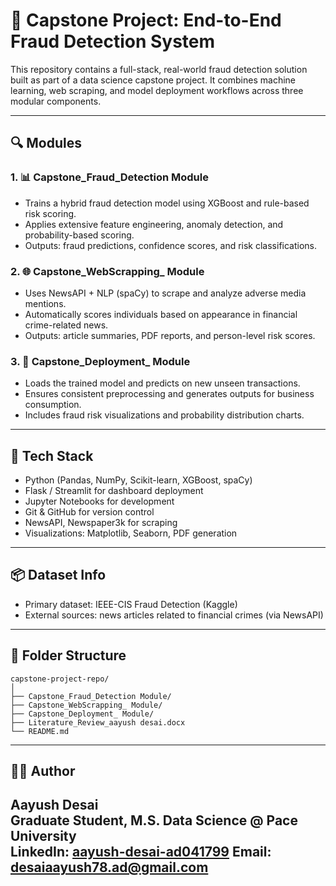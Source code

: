 # 🧠 Capstone Project: End-to-End Fraud Detection System

This repository contains a full-stack, real-world fraud detection solution built as part of a data science capstone project. It combines machine learning, web scraping, and model deployment workflows across three modular components.

---

## 🔍 Modules

### 1. 📊 Capstone_Fraud_Detection Module
- Trains a hybrid fraud detection model using XGBoost and rule-based risk scoring.
- Applies extensive feature engineering, anomaly detection, and probability-based scoring.
- Outputs: fraud predictions, confidence scores, and risk classifications.

### 2. 🌐 Capstone_WebScrapping_ Module
- Uses NewsAPI + NLP (spaCy) to scrape and analyze adverse media mentions.
- Automatically scores individuals based on appearance in financial crime-related news.
- Outputs: article summaries, PDF reports, and person-level risk scores.

### 3. 🚀 Capstone_Deployment_ Module
- Loads the trained model and predicts on new unseen transactions.
- Ensures consistent preprocessing and generates outputs for business consumption.
- Includes fraud risk visualizations and probability distribution charts.

---

## 🧰 Tech Stack

- Python (Pandas, NumPy, Scikit-learn, XGBoost, spaCy)
- Flask / Streamlit for dashboard deployment
- Jupyter Notebooks for development
- Git & GitHub for version control
- NewsAPI, Newspaper3k for scraping
- Visualizations: Matplotlib, Seaborn, PDF generation

---

## 📦 Dataset Info

- Primary dataset: IEEE-CIS Fraud Detection (Kaggle)
- External sources: news articles related to financial crimes (via NewsAPI)

---

## 📁 Folder Structure

```
capstone-project-repo/
│
├── Capstone_Fraud_Detection Module/
├── Capstone_WebScrapping_ Module/
├── Capstone_Deployment_ Module/
├── Literature_Review_aayush desai.docx
└── README.md
```

---

## 🧑‍💻 Author

**Aayush Desai**  
Graduate Student, M.S. Data Science @ Pace University  
LinkedIn: [aayush-desai-ad041799](https://www.linkedin.com/in/aayush-desai-ad041799)
Email: desaiaayush78.ad@gmail.com
---
